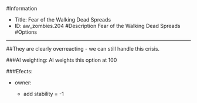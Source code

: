 #Information
 - Title: Fear of the Walking Dead Spreads
 - ID: aw_zombies.204
#Description
Fear of the Walking Dead Spreads
#Options

___
##They are clearly overreacting - we can still handle this crisis.

###AI weighting:
AI weights this option at 100


###Efects:<ul><li>owner:</li><ul><li>add stability = -1</li></ul></ul>
